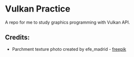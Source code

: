 # Vulkan Practice
A repo for me to study graphics programming with Vulkan API.

## Credits:
- Parchment texture photo created by efe_madrid - [freepik](https://www.freepik.com/photos/parchment-texture)
